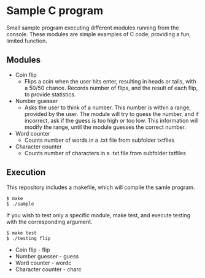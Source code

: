 # Sample C program
Small sample program executing different modules running from the console.
These modules are simple examples of C code, providing a fun, limited function.

## Modules
* Coin flip 
	* Flips a coin when the user hits enter, resulting in heads or tails, with a 50/50 chance.
	Records number of flips, and the result of each flip, to provide statistics.
* Number guesser
	* Asks the user to think of a number. This number is within a range, provided by the user.
	The module will try to guess the number, and if incorrect, ask if the guess is too high or too low.
	This information will modify the range, until the module guesses the correct number.
* Word counter
    * Counts number of words in a .txt file from subfolder txtfiles
* Character counter
    * Counts number of characters in a .txt file from subfolder txtfiles

## Execution
This repository includes a makefile, which will compile the samle program.
```
$ make
$ ./sample
```

If you wish to test only a specific module, make test, and execute testing with the corresponding argument.
```
$ make test
$ ./testing flip
```
* Coin flip - flip
* Number guesser - guess
* Word counter - wordc
* Character counter - charc


